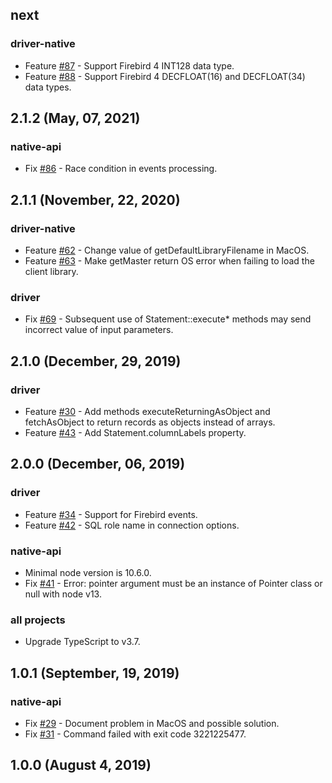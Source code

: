 ## next

### driver-native

* Feature [#87](https://github.com/asfernandes/node-firebird-drivers/issues/87) - Support Firebird 4 INT128 data type.
* Feature [#88](https://github.com/asfernandes/node-firebird-drivers/issues/88) - Support Firebird 4 DECFLOAT(16) and DECFLOAT(34) data types.

## 2.1.2 (May, 07, 2021)

### native-api

* Fix [#86](https://github.com/asfernandes/node-firebird-drivers/issues/86) - Race condition in events processing.

## 2.1.1 (November, 22, 2020)

### driver-native

* Feature [#62](https://github.com/asfernandes/node-firebird-drivers/issues/62) - Change value of getDefaultLibraryFilename in MacOS.
* Feature [#63](https://github.com/asfernandes/node-firebird-drivers/issues/63) - Make getMaster return OS error when failing to load the client library.

### driver

* Fix [#69](https://github.com/asfernandes/node-firebird-drivers/issues/69) - Subsequent use of Statement::execute* methods may send incorrect value of input parameters.

## 2.1.0 (December, 29, 2019)

### driver

* Feature [#30](https://github.com/asfernandes/node-firebird-drivers/issues/30) - Add methods executeReturningAsObject and fetchAsObject to return records as objects instead of arrays.
* Feature [#43](https://github.com/asfernandes/node-firebird-drivers/issues/43) - Add Statement.columnLabels property.

## 2.0.0 (December, 06, 2019)

### driver

* Feature [#34](https://github.com/asfernandes/node-firebird-drivers/issues/34) - Support for Firebird events.
* Feature [#42](https://github.com/asfernandes/node-firebird-drivers/pull/42) - SQL role name in connection options.

### native-api

* Minimal node version is 10.6.0.
* Fix [#41](https://github.com/asfernandes/node-firebird-drivers/issues/41) - Error: pointer argument must be an instance of Pointer class or null with node v13.

### all projects

* Upgrade TypeScript to v3.7.

## 1.0.1 (September, 19, 2019)

### native-api

* Fix [#29](https://github.com/asfernandes/node-firebird-drivers/issues/29) - Document problem in MacOS and possible solution.
* Fix [#31](https://github.com/asfernandes/node-firebird-drivers/issues/31) - Command failed with exit code 3221225477.

## 1.0.0 (August 4, 2019)
